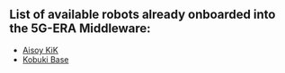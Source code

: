 
## List of available robots already onboarded into the 5G-ERA Middleware:

* [Aisoy KiK](https://github.com/5G-ERA/middleware/blob/main/src/Common/Onboarding/RobotsExamples/AisoyKiK.json)
* [Kobuki Base](https://github.com/5G-ERA/middleware/blob/main/src/Common/Onboarding/RobotsExamples/Kobuki.json)
